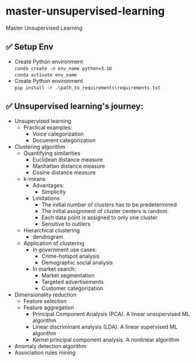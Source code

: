 # master-unsupervised-learning
Master Unsupervised Learning 


## ✅ Setup Env
- Create Python environment\
`conda create -n env_name python=3.10`\
`conda activate env_name`
- Create Python environment\
`pip install -r .\path_to_requirements\requirements.txt`


## ✅ Unsupervised learning's journey:
- Unsupervised learning
  - Practical examples:
    - Voice categorization
    - Document categorization
- Clustering algorithm
  - Quantifying similarities
    - Euclidean distance measure
    - Manhattan distance measure
    - Cosine distance measure
  - k-means
    - Advantages:
      - Simplicity
    - Limitations
      - The initial number of clusters has to be predetermined
      - The initial assignment of cluster centers is random. 
      - Each data point is assigned to only one cluster
      - Sensitive to outliers
  - Hierarchical clustering
    - dendrogram
  - Application of clustering
    - In government use cases:
      - Crime-hotspot analysis
      - Demographic social analysis
    - In market search:
      - Market segmentation
      - Targeted advertisements
      - Customer categorization
- Dimensionality reduction
  - Feature selection
  - Feature aggregation
    - Principal Component Analysis (PCA). A linear unsupervised ML algorithm
    - Linear discriminant analysis (LDA). A linear supervised ML algorithm
    - Kernel principal component analysis. A nonlinear algorithm
- Anomaly detection algorithm
- Association rules mining
